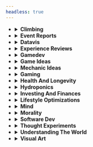 ```yaml
---
headless: true
---
```

<ul>
<li><details><summary><strong>Climbing</strong></summary><ul>
<li><a href="/docs/climbing/media/">Media</a></li>
<li><a href="/docs/climbing/safety-checklist/">Safety Checklist</a></li>
</ul></details></li>
 <li><details><summary><strong>Event Reports</strong></summary><ul>
  <li><a href="/docs/climbing/event-reports/2019-10-7-namaste-wall-zion/">2019 10 7 Namaste Wall Zion</a></li>
  <li><a href="/docs/climbing/event-reports/2020-8-10-lake-erie/">2020 8 10 Lake Erie</a></li>
  <li><a href="/docs/climbing/event-reports/2020-8-12-mile-high-club/">2020 8 12 Mile High Club</a></li>
  <li><a href="/docs/climbing/event-reports/first-512/">First 512</a></li>
  <li><a href="/docs/climbing/event-reports/mcmahon-hall/">Mcmahon Hall</a></li>
 </ul></details></li>
<li><details><summary><strong>Datavis</strong></summary><ul>
<li><a href="/docs/datavis/seattle-rain/">Seattle Rain</a></li>
</ul></details></li>
<li><details><summary><strong>Experience Reviews</strong></summary><ul>
<li><a href="/docs/experience-reviews/experiences/">Experiences</a></li>
</ul></details></li>
<li><details><summary><strong>Gamedev</strong></summary><ul>
<li><a href="/docs/gamedev/common-patterns/">Common Patterns</a></li>
<li><a href="/docs/gamedev/gamedev-context/">Gamedev Context</a></li>
<li><a href="/docs/gamedev/my-projects/">My Projects</a></li>
</ul></details></li>
 <li><details><summary><strong>Game Ideas</strong></summary><ul>
  <li><a href="/docs/gamedev/game-ideas/farming-video-game/">Farming Video Game</a></li>
  <li><a href="/docs/gamedev/game-ideas/roguelike-base-builder/">Roguelike Base Builder</a></li>
  <li><a href="/docs/gamedev/game-ideas/safe-building-designer/">Safe Building Designer</a></li>
 </ul></details></li>
 <li><details><summary><strong>Mechanic Ideas</strong></summary><ul>
  <li><a href="/docs/gamedev/mechanic-ideas/low-friction-turn-based-tactics/">Low Friction Turn Based Tactics</a></li>
 </ul></details></li>
<li><details><summary><strong>Gaming</strong></summary><ul>
<li><a href="/docs/gaming/chess/">Chess</a></li>
<li><a href="/docs/gaming/fps-principles/">Fps Principles</a></li>
<li><a href="/docs/gaming/oxygen-not-included/">Oxygen Not Included</a></li>
<li><a href="/docs/gaming/top-10-all-time/">Top 10 All Time</a></li>
</ul></details></li>
<li><details><summary><strong>Health And Longevity</strong></summary><ul>
<li><a href="/docs/health-and-longevity/avoiding-accidents/">Avoiding Accidents</a></li>
<li><a href="/docs/health-and-longevity/causes-of-death/">Causes Of Death</a></li>
<li><a href="/docs/health-and-longevity/chronic-stress/">Chronic Stress</a></li>
<li><a href="/docs/health-and-longevity/circadian-rhythm/">Circadian Rhythm</a></li>
<li><a href="/docs/health-and-longevity/continuous-glucose-monitoring/">Continuous Glucose Monitoring</a></li>
<li><a href="/docs/health-and-longevity/cooking/">Cooking</a></li>
<li><a href="/docs/health-and-longevity/dental-health/">Dental Health</a></li>
<li><a href="/docs/health-and-longevity/dna-testing/">Dna Testing</a></li>
<li><a href="/docs/health-and-longevity/exercise/">Exercise</a></li>
<li><a href="/docs/health-and-longevity/fasting/">Fasting</a></li>
<li><a href="/docs/health-and-longevity/food/">Food</a></li>
<li><a href="/docs/health-and-longevity/influences/">Influences</a></li>
<li><a href="/docs/health-and-longevity/my-physiological-states/">My Physiological States</a></li>
<li><a href="/docs/health-and-longevity/sleep/">Sleep</a></li>
<li><a href="/docs/health-and-longevity/tracking-health/">Tracking Health</a></li>
</ul></details></li>
<li><details><summary><strong>Hydroponics</strong></summary><ul>
<li><a href="/docs/hydroponics/journal/">Journal</a></li>
<li><a href="/docs/hydroponics/my-setup/">My Setup</a></li>
</ul></details></li>
<li><details><summary><strong>Investing And Finances</strong></summary><ul>
<li><a href="/docs/investing-and-finances/comprehensive-housing-return-estimator/">Comprehensive Housing Return Estimator</a></li>
<li><a href="/docs/investing-and-finances/financial-independence/">Financial Independence</a></li>
<li><a href="/docs/investing-and-finances/housing/">Housing</a></li>
<li><a href="/docs/investing-and-finances/influences/">Influences</a></li>
<li><a href="/docs/investing-and-finances/monthly-costs-of-car-ownership/">Monthly Costs Of Car Ownership</a></li>
<li><a href="/docs/investing-and-finances/strategies/">Strategies</a></li>
<li><a href="/docs/investing-and-finances/taxes/">Taxes</a></li>
</ul></details></li>
<li><details><summary><strong>Lifestyle Optimizations</strong></summary><ul>
<li><a href="/docs/lifestyle-optimizations/android-apps/">Android Apps</a></li>
<li><a href="/docs/lifestyle-optimizations/hang-drying-cloths/">Hang Drying Cloths</a></li>
<li><a href="/docs/lifestyle-optimizations/home-energy-monitoring/">Home Energy Monitoring</a></li>
<li><a href="/docs/lifestyle-optimizations/home-network-and-internet-troubleshooting/">Home Network And Internet Troubleshooting</a></li>
<li><a href="/docs/lifestyle-optimizations/my-computer-configuration-dotfiles/">My Computer Configuration Dotfiles</a></li>
<li><a href="/docs/lifestyle-optimizations/no-ad-youtube-viewing/">No Ad Youtube Viewing</a></li>
<li><a href="/docs/lifestyle-optimizations/personal-data-tracking/">Personal Data Tracking</a></li>
<li><a href="/docs/lifestyle-optimizations/phone-case/">Phone Case</a></li>
<li><a href="/docs/lifestyle-optimizations/task-tracking/">Task Tracking</a></li>
<li><a href="/docs/lifestyle-optimizations/taut-line-hitch/">Taut Line Hitch</a></li>
<li><a href="/docs/lifestyle-optimizations/this-website/">This Website</a></li>
<li><a href="/docs/lifestyle-optimizations/vim-tricks/">Vim Tricks</a></li>
</ul></details></li>
<li><details><summary><strong>Mind</strong></summary><ul>
<li><a href="/docs/mind/absorbing-and-professing/">Absorbing And Professing</a></li>
<li><a href="/docs/mind/brain-juice/">Brain Juice</a></li>
<li><a href="/docs/mind/contentment/">Contentment</a></li>
<li><a href="/docs/mind/creativity/">Creativity</a></li>
<li><a href="/docs/mind/desires-and-deprivation/">Desires And Deprivation</a></li>
<li><a href="/docs/mind/how-to-do-hard-tasks/">How To Do Hard Tasks</a></li>
<li><a href="/docs/mind/influences/">Influences</a></li>
<li><a href="/docs/mind/motivation/">Motivation</a></li>
<li><a href="/docs/mind/myers-briggs-personality-typing/">Myers Briggs Personality Typing</a></li>
<li><a href="/docs/mind/things-to-do-when-unmotivated/">Things To Do When Unmotivated</a></li>
<li><a href="/docs/mind/working-with-others/">Working With Others</a></li>
</ul></details></li>
<li><details><summary><strong>Morality</strong></summary><ul>
<li><a href="/docs/morality/efficient-living-and-morality/">Efficient Living And Morality</a></li>
<li><a href="/docs/morality/right-to-risk/">Right To Risk</a></li>
</ul></details></li>
<li><details><summary><strong>Software Dev</strong></summary><ul>
<li><a href="/docs/software-dev/choosing-a-language/">Choosing A Language</a></li>
<li><a href="/docs/software-dev/impact/">Impact</a></li>
<li><a href="/docs/software-dev/influences/">Influences</a></li>
<li><a href="/docs/software-dev/patterned-code/">Patterned Code</a></li>
</ul></details></li>
<li><details><summary><strong>Thought Experiments</strong></summary><ul>
<li><a href="/docs/thought-experiments/two-glasses/">Two Glasses</a></li>
</ul></details></li>
<li><details><summary><strong>Understanding The World</strong></summary><ul>
<li><a href="/docs/understanding-the-world/applying-theories/">Applying Theories</a></li>
<li><a href="/docs/understanding-the-world/individuals-vs-groups/">Individuals Vs Groups</a></li>
<li><a href="/docs/understanding-the-world/influences/">Influences</a></li>
<li><a href="/docs/understanding-the-world/judging-decisions/">Judging Decisions</a></li>
<li><a href="/docs/understanding-the-world/notetaking/">Notetaking</a></li>
<li><a href="/docs/understanding-the-world/physics/">Physics</a></li>
<li><a href="/docs/understanding-the-world/politics/">Politics</a></li>
<li><a href="/docs/understanding-the-world/what-to-believe/">What To Believe</a></li>
</ul></details></li>
<li><details><summary><strong>Visual Art</strong></summary><ul>
<li><a href="/docs/visual-art/double-helix/">Double Helix</a></li>
<li><a href="/docs/visual-art/generative-art/">Generative Art</a></li>
<li><a href="/docs/visual-art/judging-art/">Judging Art</a></li>
<li><a href="/docs/visual-art/perlin-flow/">Perlin Flow</a></li>
</ul></details></li>
</ul>